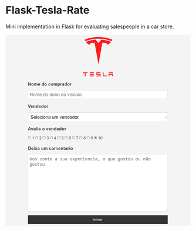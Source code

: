 # Flask-Tesla-Rate
Mini implementation in Flask for evaluating salespeople in a car store.

![alt](prints\58-25-22-165844.png)